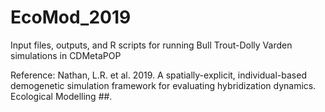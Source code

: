 # EcoMod_2019
Input files, outputs, and R scripts for running Bull Trout-Dolly Varden simulations in CDMetaPOP

Reference: Nathan, L.R. et al. 2019. A spatially-explicit, individual-based demogenetic simulation 
framework for evaluating hybridization dynamics. Ecological Modelling ##.
